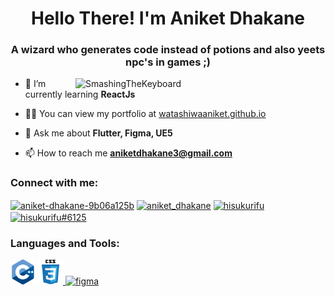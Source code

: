 <h1 align="center">Hello There! I'm Aniket Dhakane</h1>
<h3 align="center">A wizard who generates code instead of potions and also yeets npc's in games ;)</h3>
<img align="right" alt="SmashingTheKeyboard" width="400" src="https://media.giphy.com/media/EwjNfsH3RuRg1SZw4d/giphy.gif">

- 🌱 I’m currently learning **ReactJs**

- 👨‍💻 You can view my portfolio at [watashiwaaniket.github.io](watashiwaaniket.github.io)

- 💬 Ask me about **Flutter, Figma, UE5**

- 📫 How to reach me **aniketdhakane3@gmail.com**

<h3 align="left">Connect with me:</h3>
<p align="left">
<a href="https://linkedin.com/in/aniket-dhakane-9b06a125b" target="blank"><img align="center" src="https://raw.githubusercontent.com/rahuldkjain/github-profile-readme-generator/master/src/images/icons/Social/linked-in-alt.svg" alt="aniket-dhakane-9b06a125b" height="30" width="40" /></a>
<a href="https://instagram.com/aniket_dhakane" target="blank"><img align="center" src="https://raw.githubusercontent.com/rahuldkjain/github-profile-readme-generator/master/src/images/icons/Social/instagram.svg" alt="aniket_dhakane" height="30" width="40" /></a>
<a href="https://dribbble.com/hisukurifu" target="blank"><img align="center" src="https://raw.githubusercontent.com/rahuldkjain/github-profile-readme-generator/master/src/images/icons/Social/dribbble.svg" alt="hisukurifu" height="30" width="40" /></a>
<a href="https://discord.gg/hisukurifu#6125" target="blank"><img align="center" src="https://raw.githubusercontent.com/rahuldkjain/github-profile-readme-generator/master/src/images/icons/Social/discord.svg" alt="hisukurifu#6125" height="30" width="40" /></a>
</p>

<h3 align="left">Languages and Tools:</h3>
<p align="left"><img src="https://raw.githubusercontent.com/devicons/devicon/master/icons/cplusplus/cplusplus-original.svg" alt="cplusplus" width="40" height="40"/> </a> <a href="https://www.w3schools.com/css/" target="_blank" rel="noreferrer"> <img src="https://raw.githubusercontent.com/devicons/devicon/master/icons/css3/css3-original-wordmark.svg" alt="css3" width="40" height="40"/> </a>  <a href="https://www.figma.com/" target="_blank" rel="noreferrer"> <img src="https://www.vectorlogo.zone/logos/figma/figma-icon.svg" alt="figma" width="40" height="40"/> </a> </p>

